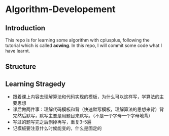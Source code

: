  # Algorithm-Developement 



## Introduction

This repo is for learning some algorithm with cplusplus, following the tutorial which is called **acwing**. In this repo, I will commit some code what I have learnt.



## Structure



## Learning Stragedy

- 跟着课上内容去理解算法和代码实现的模板，为什么可以这样写，学算法的主要思想
- 课后做两件事：理解代码模板和背（快速默写模板，理解算法的思想来背）背完然后默写，默写主要是用题目来默写。（不是一个字母一个字母地背）
- 写过的题写完之后删掉再写，重复3-5遍
- 记模板要注意什么时候能变的，什么是固定的